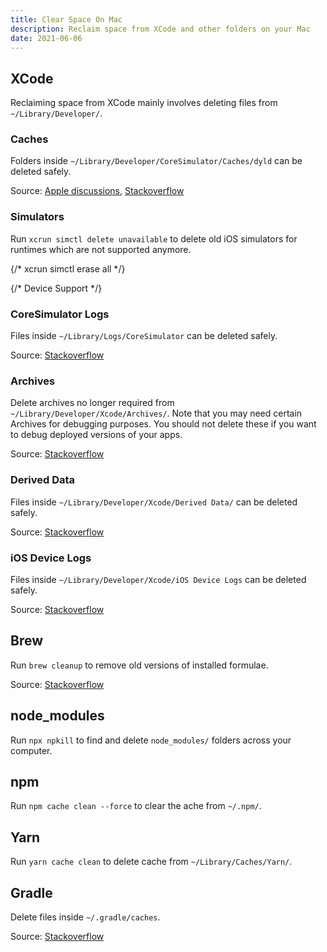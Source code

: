 ```yaml
---
title: Clear Space On Mac
description: Reclaim space from XCode and other folders on your Mac
date: 2021-06-06
---
```


## XCode

Reclaiming space from XCode mainly involves deleting files from `~/Library/Developer/`.

### Caches

Folders inside `~/Library/Developer/CoreSimulator/Caches/dyld` can be deleted safely.

Source: [Apple discussions](https://discussions.apple.com/thread/250834316), [Stackoverflow](https://stackoverflow.com/a/66882407/8677167)

### Simulators

Run `xcrun simctl delete unavailable` to delete old iOS simulators for runtimes which are not supported anymore.

{/* xcrun simctl erase all */}

{/* Device Support */}

### CoreSimulator Logs

Files inside `~/Library/Logs/CoreSimulator` can be deleted safely.

Source: [Stackoverflow](https://stackoverflow.com/a/42703818/8677167)

### Archives

Delete archives no longer required from `~/Library/Developer/Xcode/Archives/`. Note that you may need certain Archives for debugging purposes. You should not delete these if you want to debug deployed versions of your apps.

Source: [Stackoverflow](https://stackoverflow.com/a/7284632/8677167)


### Derived Data

Files inside `~/Library/Developer/Xcode/Derived Data/` can be deleted safely.

Source: [Stackoverflow](https://stackoverflow.com/a/18933382/8677167)

### iOS Device Logs

Files inside `~/Library/Developer/Xcode/iOS Device Logs` can be deleted safely.

Source: [Stackoverflow](https://stackoverflow.com/a/39381660/8677167)

## Brew

Run `brew cleanup` to remove old versions of installed formulae.

Source: [Stackoverflow](https://stackoverflow.com/a/65503502/8677167)

## node_modules

Run `npx npkill` to find and delete `node_modules/` folders across your computer.

## npm

Run `npm cache clean --force` to clear the ache from `~/.npm/`.

## Yarn

Run `yarn cache clean` to delete cache from `~/Library/Caches/Yarn/`.

## Gradle

Delete files inside `~/.gradle/caches`.

Source: [Stackoverflow](https://stackoverflow.com/a/30450020/8677167)